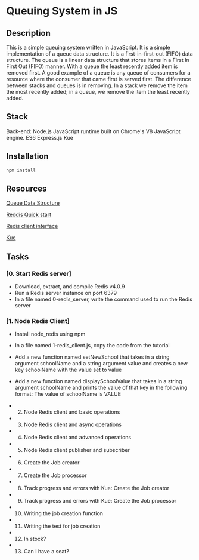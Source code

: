 # Queuing System in JS

## Description

This is a simple queuing system written in JavaScript. It is a simple implementation of a queue data structure. It is a first-in-first-out (FIFO) data structure. The queue is a linear data structure that stores items in a First In First Out (FIFO) manner. With a queue the least recently added item is removed first. A good example of a queue is any queue of consumers for a resource where the consumer that came first is served first. The difference between stacks and queues is in removing. In a stack we remove the item the most recently added; in a queue, we remove the item the least recently added.

## Stack

Back-end: Node.js
JavaScript runtime built on Chrome's V8 JavaScript engine.
ES6
Express.js
Kue

## Installation

```bash
npm install
```
## Resources

[Queue Data Structure](https://en.wikipedia.org/wiki/Queue_(abstract_data_type))

[Reddis Quick start](https://redis.io/topics/quickstart)

[Redis client interface](https://intranet.alxswe.com/rltoken/1rq3ral-3C5O1t67dbGcWg)

[Kue](https://intranet.alxswe.com/rltoken/yTC3Ci2IV2US24xJsBfMgQ)
## Tasks

### [0. Start Redis server]

* Download, extract, and compile Redis v4.0.9
* Run a Redis server instance on port 6379
* In a file named 0-redis_server, write the command used to run the Redis server

### [1. Node Redis Client]

* Install node_redis using npm
* In a file named 1-redis_client.js, copy the code from the tutorial
* Add a new function named setNewSchool that takes in a string argument schoolName and a string argument value and creates a new key schoolName with the value set to value
* Add a new function named displaySchoolValue that takes in a string argument schoolName and prints the value of that key in the following format: The value of schoolName is VALUE

* 2. Node Redis client and basic operations

* 3. Node Redis client and async operations

* 4. Node Redis client and advanced operations

* 5. Node Redis client publisher and subscriber

* 6. Create the Job creator

* 7. Create the Job processor

* 8. Track progress and errors with Kue: Create the Job creator

* 9. Track progress and errors with Kue: Create the Job processor

* 10. Writing the job creation function

* 11. Writing the test for job creation

* 12. In stock?

* 13. Can I have a seat?
